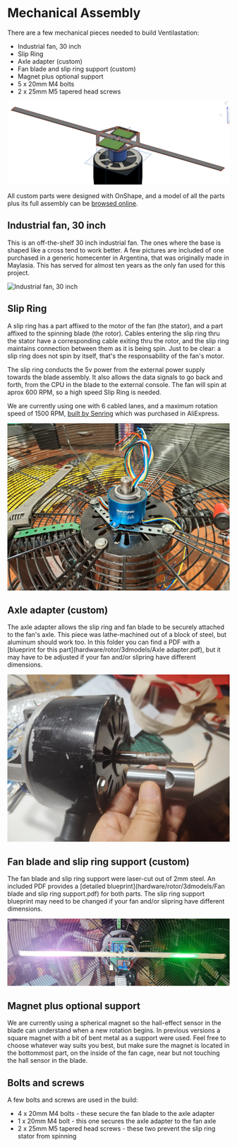 # Mechanical Assembly

There are a few mechanical pieces needed to build Ventilastation:

- Industrial fan, 30 inch
- Slip Ring
- Axle adapter (custom)
- Fan blade and slip ring support (custom)
- Magnet plus optional support
- 5 x 20mm M4 bolts
- 2 x 25mm M5 tapered head screws

![Ventilastation Mchanical Assembly](/docs/images/mechanicalAssembly.png)

All custom parts were designed with OnShape, and a model of all the parts plus its full assembly can be [browsed online](https://cad.onshape.com/documents/144b7488125d50c53e25b44a/w/fe42cb03011735274a08db6c/e/ad9868ebba5a1ec7c2a41ef0?renderMode=0&uiState=67effda339f27b01d99b0478).

## Industrial fan, 30 inch

This is an off-the-shelf 30 inch industrial fan.
The ones where the base is shaped like a cross tend to work better.
A few pictures are included of one purchased in a generic homecenter in Argentina, that was originally made in Maylasia.
This has served for almost ten years as the only fan used for this project.

![Industrial fan, 30 inch](/docs/images/industrialFan.jpg)

## Slip Ring

A slip ring has a part affixed to the motor of the fan (the stator), and a part affixed to the spinning blade (the rotor). Cables entering the slip ring thru the stator have a corresponding cable exiting thru the rotor, and the slip ring maintains connection between them as it is being spin. Just to be clear: a slip ring does not spin by itself, that's the responsability of the fan's motor.

The slip ring conducts the 5v power from the external power supply towards the blade assembly. It also allows the data signals to go back and forth, from the CPU in the blade to the external console.
The fan will spin at aprox 600 RPM, so a high speed Slip Ring is needed.

We are currently using one with 6 cabled lanes, and a maximum rotation speed of 1500 RPM, [built by Senring](https://www.senring.com/through-hole-slip-ring/small-hole/h2056.html) which was purchased in AliExpress.

![Slip Ring](/docs/images/slipring.jpg)

## Axle adapter (custom)

The axle adapter allows the slip ring and fan blade to be securely attached to the fan's axle.
This piece was lathe-machined out of a block of steel, but aluminum should work too.
In this folder you can find a PDF with a [blueprint for this part](hardware/rotor/3dmodels/Axle adapter.pdf), but it may have to be adjusted if your fan and/or slipring have different dimensions.

![Axle adapter](/docs/images/axleAdapter.jpg)


## Fan blade and slip ring support (custom)

The fan blade and slip ring support were laser-cut out of 2mm steel.
An included PDF provides a [detailed blueprint](hardware/rotor/3dmodels/Fan blade and slip ring support.pdf) for both parts.
The slip ring support blueprint may need to be changed if your fan and/or slipring have different dimensions.

![Fan blade](/docs/images/fanBlade.jpg)

## Magnet plus optional support

We are currently using a spherical magnet so the hall-effect sensor in the blade can understand when a new rotation begins. In previous versions a square magnet with a bit of bent metal as a support were used. Feel free to choose whatever way suits you best, but make sure the magnet is located in the bottommost part, on the inside of the fan cage, near but not touching the hall sensor in the blade.

## Bolts and screws

A few bolts and screws are used in the build:

- 4 x 20mm M4 bolts - these secure the fan blade to the axle adapter
- 1 x 20mm M4 bolt - this one secures the axle adapter to the fan axle
- 2 x 25mm M5 tapered head screws - these two prevent the slip ring stator from spinning